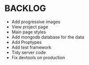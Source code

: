 # BACKLOG

* Add progressive images
* View project page
* Main page styles
* Add mongodb database for the data
* Add Proptypes
* Add test framework
* Tidy server code
* Fix devtools on production
